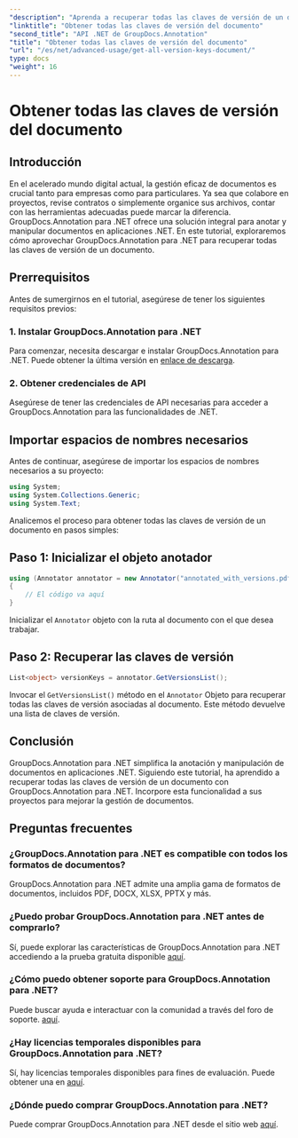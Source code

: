 ```yaml
---
"description": "Aprenda a recuperar todas las claves de versión de un documento con GroupDocs.Annotation para .NET. Mejore sus capacidades de gestión documental con esta completa herramienta."
"linktitle": "Obtener todas las claves de versión del documento"
"second_title": "API .NET de GroupDocs.Annotation"
"title": "Obtener todas las claves de versión del documento"
"url": "/es/net/advanced-usage/get-all-version-keys-document/"
type: docs
"weight": 16
---
```


# Obtener todas las claves de versión del documento

## Introducción
En el acelerado mundo digital actual, la gestión eficaz de documentos es crucial tanto para empresas como para particulares. Ya sea que colabore en proyectos, revise contratos o simplemente organice sus archivos, contar con las herramientas adecuadas puede marcar la diferencia. GroupDocs.Annotation para .NET ofrece una solución integral para anotar y manipular documentos en aplicaciones .NET. En este tutorial, exploraremos cómo aprovechar GroupDocs.Annotation para .NET para recuperar todas las claves de versión de un documento.
## Prerrequisitos
Antes de sumergirnos en el tutorial, asegúrese de tener los siguientes requisitos previos:
### 1. Instalar GroupDocs.Annotation para .NET
Para comenzar, necesita descargar e instalar GroupDocs.Annotation para .NET. Puede obtener la última versión en [enlace de descarga](https://releases.groupdocs.com/annotation/net/).
### 2. Obtener credenciales de API
Asegúrese de tener las credenciales de API necesarias para acceder a GroupDocs.Annotation para las funcionalidades de .NET.

## Importar espacios de nombres necesarios
Antes de continuar, asegúrese de importar los espacios de nombres necesarios a su proyecto:
```csharp
using System;
using System.Collections.Generic;
using System.Text;
```

Analicemos el proceso para obtener todas las claves de versión de un documento en pasos simples:
## Paso 1: Inicializar el objeto anotador
```csharp
using (Annotator annotator = new Annotator("annotated_with_versions.pdf"))
{
    // El código va aquí
}
```
Inicializar el `Annotator` objeto con la ruta al documento con el que desea trabajar.
## Paso 2: Recuperar las claves de versión
```csharp
List<object> versionKeys = annotator.GetVersionsList();
```
Invocar el `GetVersionsList()` método en el `Annotator` Objeto para recuperar todas las claves de versión asociadas al documento. Este método devuelve una lista de claves de versión.

## Conclusión
GroupDocs.Annotation para .NET simplifica la anotación y manipulación de documentos en aplicaciones .NET. Siguiendo este tutorial, ha aprendido a recuperar todas las claves de versión de un documento con GroupDocs.Annotation para .NET. Incorpore esta funcionalidad a sus proyectos para mejorar la gestión de documentos.
## Preguntas frecuentes
### ¿GroupDocs.Annotation para .NET es compatible con todos los formatos de documentos?
GroupDocs.Annotation para .NET admite una amplia gama de formatos de documentos, incluidos PDF, DOCX, XLSX, PPTX y más.
### ¿Puedo probar GroupDocs.Annotation para .NET antes de comprarlo?
Sí, puede explorar las características de GroupDocs.Annotation para .NET accediendo a la prueba gratuita disponible [aquí](https://releases.groupdocs.com/).
### ¿Cómo puedo obtener soporte para GroupDocs.Annotation para .NET?
Puede buscar ayuda e interactuar con la comunidad a través del foro de soporte. [aquí](https://forum.groupdocs.com/c/annotation/10).
### ¿Hay licencias temporales disponibles para GroupDocs.Annotation para .NET?
Sí, hay licencias temporales disponibles para fines de evaluación. Puede obtener una en [aquí](https://purchase.groupdocs.com/temporary-license/).
### ¿Dónde puedo comprar GroupDocs.Annotation para .NET?
Puede comprar GroupDocs.Annotation para .NET desde el sitio web [aquí](https://purchase.groupdocs.com/buy).